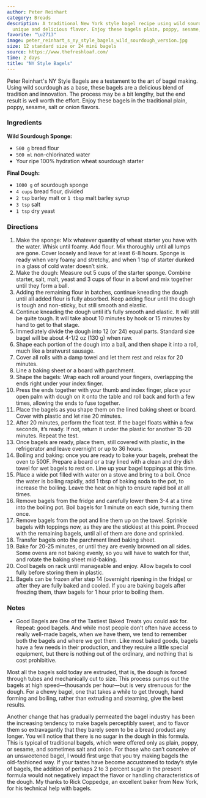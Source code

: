 ```yaml
---
author: Peter Reinhart
category: Breads
description: A traditional New York style bagel recipe using wild sourdough for a
  unique and delicious flavor. Enjoy these bagels plain, poppy, sesame, salt or onion.
favorite: "\u2713"
image: peter_reinhart_s_ny_style_bagels_wild_sourdough_version.jpg
size: 12 standard size or 24 mini bagels
source: https://www.thefreshloaf.com/
time: 2 days
title: "NY Style Bagels"
---
```

Peter Reinhart's NY Style Bagels are a testament to the art of bagel making. Using wild sourdough as a base, these bagels are a delicious blend of tradition and innovation. The process may be a bit lengthy, but the end result is well worth the effort. Enjoy these bagels in the traditional plain, poppy, sesame, salt or onion flavors.

### Ingredients

**Wild Sourdough Sponge:**
* `500 g` bread flour
* `500 ml` non-chlorinated water
* Your ripe 100% hydration wheat sourdough starter

**Final Dough:**
* `1000 g` of sourdough sponge
* `4 cups` bread flour, divided
* `2 tsp` barley malt or `1 tbsp` malt barley syrup
* `3 tsp` salt
* `1 tsp` dry yeast

### Directions

1. Make the sponge: Mix whatever quantity of wheat starter you have with the water. Whisk until foamy. Add flour. Mix thoroughly until all lumps are gone. Cover loosely and leave for at least 6-8 hours. Sponge is ready when very foamy and stretchy, and when 1 tsp of starter dunked in a glass of cold water doesn’t sink.
2. Make the dough: Measure out 5 cups of the starter sponge. Combine starter, salt, malt, yeast and 3 cups of flour in a bowl and mix together until they form a ball.
3. Adding the remaining flour in batches, continue kneading the dough until all added flour is fully absorbed. Keep adding flour until the dough is tough and non-sticky, but still smooth and elastic.
4. Continue kneading the dough until it’s fully smooth and elastic. It will still be quite tough. It will take about 10 minutes by hook or 15 minutes by hand to get to that stage.
5. Immediately divide the dough into 12 (or 24) equal parts. Standard size bagel will be about 4-1/2 oz (130 g) when raw.
6. Shape each portion of the dough into a ball, and then shape it into a roll, much like a bratwurst sausage.
7. Cover all rolls with a damp towel and let them rest and relax for 20 minutes.
8. Line a baking sheet or a board with parchment.
9. Shape the bagels: Wrap each roll around your fingers, overlapping the ends right under your index finger.
10. Press the ends together with your thumb and index finger, place your open palm with dough on it onto the table and roll back and forth a few times, allowing the ends to fuse together.
11. Place the bagels as you shape them on the lined baking sheet or board. Cover with plastic and let rise 20 minutes.
12. After 20 minutes, perform the float test. If the bagel floats within a few seconds, it’s ready. If not, return it under the plastic for another 15-20 minutes. Repeat the test.
13. Once bagels are ready, place them, still covered with plastic, in the refrigerator and leave overnight or up to 36 hours.
14. Boiling and baking: once you are ready to bake your bagels, preheat the oven to 500F. Prepare a board or a tray lined with a clean and dry dish towel for wet bagels to rest on. Line up your bagel toppings at this time.
15. Place a wide pot filled with water on a stove and bring to a boil. Once the water is boiling rapidly, add 1 tbsp of baking soda to the pot, to increase the boiling. Leave the heat on high to ensure rapid boil at all times.
16. Remove bagels from the fridge and carefully lower them 3-4 at a time into the boiling pot. Boil bagels for 1 minute on each side, turning them once.
17. Remove bagels from the pot and line them up on the towel. Sprinkle bagels with toppings now, as they are the stickiest at this point. Proceed with the remaining bagels, until all of them are done and sprinkled.
18. Transfer bagels onto the parchment lined baking sheet.
19. Bake for 20-25 minutes, or until they are evenly browned on all sides. Some ovens are not baking evenly, so you will have to watch for that, and rotate the baking sheet mid-baking.
20. Cool bagels on rack until manageable and enjoy. Allow bagels to cool fully before storing them in plastic.
21. Bagels can be frozen after step 14 (overnight ripening in the fridge) or after they are fully baked and cooled. If you are baking bagels after freezing them, thaw bagels for 1 hour prior to boiling them.

### Notes

- Good Bagels are One of the Tastiest Baked Treats you could ask for. Repeat: good bagels. And while most people don’t often have access to really well-made bagels, when we have them, we tend to remember both the bagels and where we got them. Like most baked goods, bagels have a few needs in their production, and they require a little special equipment, but there is nothing out of the ordinary, and nothing that is cost prohibitive.

Most all the bagels sold today are extruded, that is, the dough is forced through tubes and mechanically cut to size. This process pumps out the bagels at high speed—thousands per hour—but is very strenuous for the dough. For a chewy bagel, one that takes a while to get through, hand forming and boiling, rather than extruding and steaming, give the best results.

Another change that has gradually permeated the bagel industry has been the increasing tendency to make bagels perceptibly sweet, and to flavor them so extravagantly that they barely seem to be a bread product any longer. You will notice that there is no sugar in the dough in this formula. This is typical of traditional bagels, which were offered only as plain, poppy, or sesame, and sometimes salt and onion. For those who can’t conceive of an unsweetened bagel, I would first urge that you try making bagels the old-fashioned way. If your tastes have become accustomed to today’s style of bagels, the addition of perhaps 2 to 3 percent sugar in the present formula would not negatively impact the flavor or handling characteristics of the dough. My thanks to Rick Coppedge, an excellent baker from New York, for his technical help with bagels.